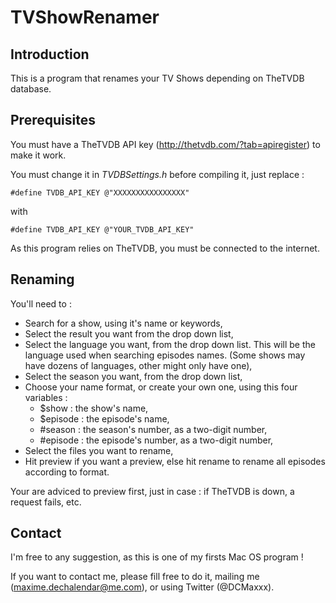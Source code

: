 TVShowRenamer
=============

Introduction
-------------
This is a program that renames your TV Shows depending on TheTVDB database.

Prerequisites
-------------
You must have a TheTVDB API key (http://thetvdb.com/?tab=apiregister) to make it work.

You must change it in *TVDBSettings.h* before compiling it, just replace :

    #define TVDB_API_KEY @"XXXXXXXXXXXXXXXX"

with

    #define TVDB_API_KEY @"YOUR_TVDB_API_KEY"
    
As this program relies on TheTVDB, you must be connected to the internet.

Renaming
-------------
You'll need to :
- Search for a show, using it's name or keywords,
- Select the result you want from the drop down list,
- Select the language you want, from the drop down list. This will be the language used when searching episodes names. (Some shows may have dozens of languages, other might only have one),
- Select the season you want, from the drop down list,
- Choose your name format, or create your own one, using this four variables :
  - $show : the show's name,
  - $episode : the episode's name,
  - #season : the season's number, as a two-digit number,
  - #episode : the episode's number, as a two-digit number,
- Select the files you want to rename,
- Hit preview if you want a preview, else hit rename to rename all episodes according to format.

Your are adviced to preview first, just in case : if TheTVDB is down, a request fails, etc.

Contact
-------------
I'm free to any suggestion, as this is one of my firsts Mac OS program !

If you want to contact me, please fill free to do it, mailing me (maxime.dechalendar@me.com), or using Twitter (@DCMaxxx).
